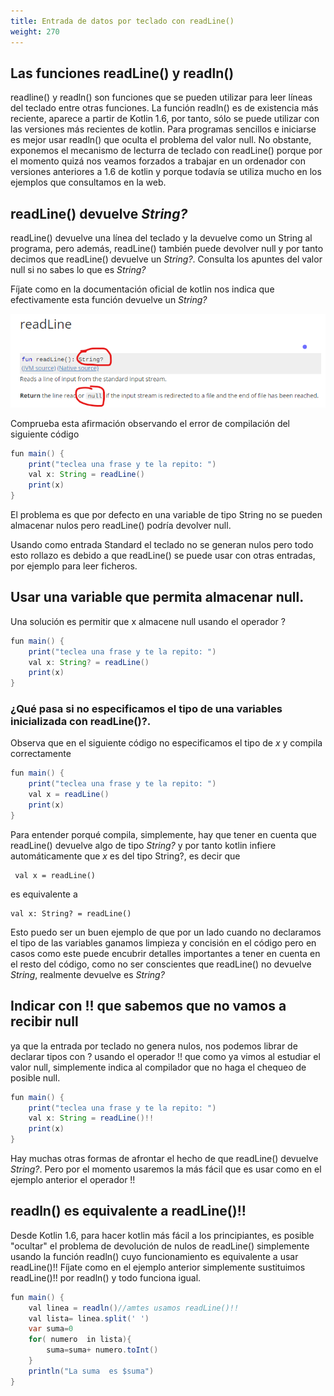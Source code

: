 ```yaml
---
title: Entrada de datos por teclado con readLine() 
weight: 270
---
```

## Las funciones readLine() y readln()
readline() y readln() son funciones que se pueden utilizar para leer líneas del teclado entre otras funciones. La función readln() es de existencia más reciente, aparece a partir de Kotlin 1.6, por tanto, sólo se puede utilizar con  las versiones más recientes de kotlin.  Para programas sencillos e iniciarse es mejor usar readln() que oculta el problema del valor null. No obstante, exponemos el mecanismo de lecturra de teclado con readLine() porque por el momento quizá nos veamos forzados a trabajar en un ordenador con versiones anteriores a 1.6 de kotlin y porque todavía se utiliza mucho en los ejemplos que consultamos en la web. 



## readLine() devuelve *String?*
readLine() devuelve una línea del teclado y la devuelve como un  String al programa, pero  además,  readLine() también puede devolver null y por tanto decimos que readLine() devuelve un *String?*. Consulta los apuntes del valor null si no sabes lo que es *String?*

Fíjate como en la documentación oficial de kotlin nos indica que efectivamente esta función devuelve un *String?*

![readline1](../images/readline1.png)

Comprueba esta afirmación observando el error de compilación del siguiente código
```java
fun main() {
    print("teclea una frase y te la repito: ")
    val x: String = readLine()
    print(x)
}
```

El problema es que por defecto en una variable de tipo String no se pueden almacenar nulos pero readLine() podría devolver null. 

Usando como entrada Standard el teclado no se generan nulos pero todo esto rollazo es debido a que readLine() se puede usar con otras entradas, por ejemplo para leer ficheros.
## Usar una variable que permita almacenar null.
Una solución es permitir que x almacene null usando el operador ?
```java
fun main() {
    print("teclea una frase y te la repito: ")
    val x: String? = readLine()
    print(x)
}
```
### ¿Qué pasa si no especificamos el tipo de  una variables inicializada con readLine()?.
Observa que en el  siguiente código no especificamos el tipo de *x* y compila correctamente 
```java
fun main() {
    print("teclea una frase y te la repito: ")
    val x = readLine()
    print(x)
}
```

Para entender porqué compila, simplemente, hay que tener en cuenta que readLine() devuelve algo de tipo *String?* y por tanto kotlin  infiere automáticamente que *x* es del tipo String?, es decir que
```
 val x = readLine()
```
es equivalente a
```
val x: String? = readLine()
```
Esto puedo ser un buen ejemplo de que por un lado cuando no declaramos el tipo de las variables ganamos limpieza y concisión en el código pero en casos como este puede encubrir detalles importantes a tener en cuenta en el resto del código, como no ser conscientes que readLine() no devuelve *String*, realmente devuelve es *String?*

## Indicar con !! que sabemos que no vamos a recibir null
ya que la entrada por teclado no genera nulos, nos podemos librar de declarar tipos con ? usando  el operador !! que como ya vimos al estudiar el valor null, simplemente indica al compilador que no haga el chequeo de posible null.
```java
fun main() {
    print("teclea una frase y te la repito: ")
    val x: String = readLine()!!
    print(x)
}
```

Hay muchas otras formas de afrontar el hecho de que readLine()  devuelve *String?*. Pero por el momento usaremos la más fácil que es usar como en el ejemplo anterior el operador !!


## readln() es equivalente a readLine()!!
Desde Kotlin 1.6, para hacer kotlin más fácil a los principiantes, es posible "ocultar" el problema  de devolución de nulos de readLine() simplemente usando  la función readln() cuyo funcionamiento es equivalente a usar readLine()!!
Fíjate como en el ejemplo anterior simplemente sustituimos readLine()!! por readln() y todo funciona igual.

```java
fun main() {
    val linea = readln()//amtes usamos readLine()!!
    val lista= linea.split(' ')
    var suma=0
    for( numero  in lista){
        suma=suma+ numero.toInt()
    }
    println("La suma  es $suma")
}
```


